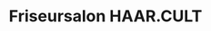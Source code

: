 ---
title: "Friseursalon HAAR.CULT"
url: /mannersdorf-am-leithagebirge/friseursalon-haar-cult/
shop: Friseur
---